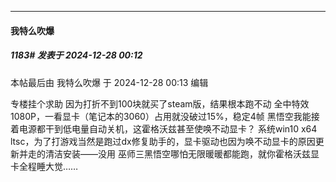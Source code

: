 ﻿
*****

####  我特么吹爆  
##### 1183#       发表于 2024-12-28 00:12

 本帖最后由 我特么吹爆 于 2024-12-28 00:13 编辑 

专楼挂个求助
因为打折不到100块就买了steam版，结果根本跑不动
全中特效1080P，一看显卡（笔记本的3060）占用就没破过15%，稳定4帧
黑悟空我能接着电源都干到低电量自动关机，这霍格沃兹甚至使唤不动显卡？
系统win10 x64 ltsc，为了打游戏当然是跑过dx修复助手的，显卡驱动也因为唤不动显卡的原因更新并走的清洁安装——没用
巫师三黑悟空哪怕无限暖暖都能跑，就你霍格沃兹显卡全程睡大觉……

